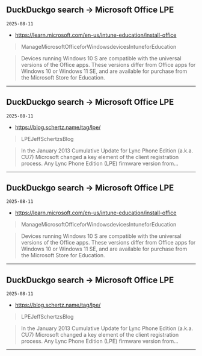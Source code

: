 ## DuckDuckgo search -> Microsoft Office LPE
`2025-08-11`

* https://learn.microsoft.com/en-us/intune-education/install-office

<blockquote>
 ManageMicrosoftOfficeforWindowsdevicesIntuneforEducation
</blockquote>
<blockquote>
Devices running Windows 10 S are compatible with the universal versions of the Office apps. These versions differ from Office apps for Windows 10 or Windows 11 SE, and are available for purchase from the Microsoft Store for Education.
</blockquote>

---

## DuckDuckgo search -> Microsoft Office LPE
`2025-08-11`

* https://blog.schertz.name/tag/lpe/

<blockquote>
 LPEJeffSchertzsBlog
</blockquote>
<blockquote>
In the January 2013 Cumulative Update for Lync Phone Edition (a.k.a. CU7) Microsoft changed a key element of the client registration process. Any Lync Phone Edition (LPE) firmware version from…
</blockquote>

---

## DuckDuckgo search -> Microsoft Office LPE
`2025-08-11`

* https://learn.microsoft.com/en-us/intune-education/install-office

<blockquote>
 ManageMicrosoftOfficeforWindowsdevicesIntuneforEducation
</blockquote>
<blockquote>
Devices running Windows 10 S are compatible with the universal versions of the Office apps. These versions differ from Office apps for Windows 10 or Windows 11 SE, and are available for purchase from the Microsoft Store for Education.
</blockquote>

---

## DuckDuckgo search -> Microsoft Office LPE
`2025-08-11`

* https://blog.schertz.name/tag/lpe/

<blockquote>
 LPEJeffSchertzsBlog
</blockquote>
<blockquote>
In the January 2013 Cumulative Update for Lync Phone Edition (a.k.a. CU7) Microsoft changed a key element of the client registration process. Any Lync Phone Edition (LPE) firmware version from…
</blockquote>

---


